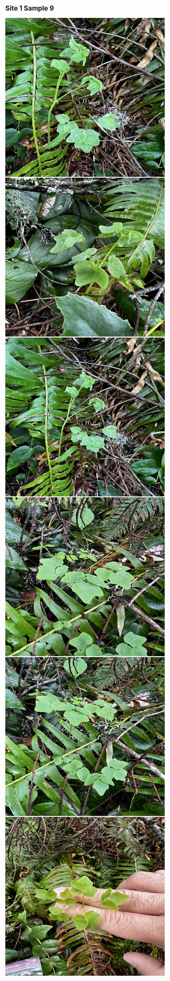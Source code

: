 ## Site 1 Sample 9

<img src="https://github.com/ricardoi/PNWv/blob/main/figures/s1/rs9/IMG_1977.jpeg" width="700" height="500">
<img src="https://github.com/ricardoi/PNWv/blob/main/figures/s1/rs9/IMG_1978.jpeg" width="700" height="500">
<img src="https://github.com/ricardoi/PNWv/blob/main/figures/s1/rs9/IMG_1979.jpeg" width="700" height="500">
<img src="https://github.com/ricardoi/PNWv/blob/main/figures/s1/rs9/IMG_1980.jpeg" width="700" height="500">
<img src="https://github.com/ricardoi/PNWv/blob/main/figures/s1/rs9/IMG_1981.jpeg" width="700" height="500">
<img src="https://github.com/ricardoi/PNWv/blob/main/figures/s1/rs9/IMG_1982.jpeg" width="700" height="500">



